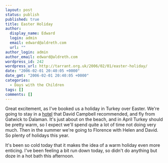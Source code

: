 ```yaml
---
layout: post
status: publish
published: true
title: Easter Holiday
author:
  display_name: Edward
  login: admin
  email: edward@aldreth.com
  url: ""
author_login: admin
author_email: edward@aldreth.com
wordpress_id: 242
wordpress_url: http://tarrant.org.uk/2006/02/01/easter-holiday/
date: "2006-02-01 20:40:05 +0000"
date_gmt: "2006-02-01 20:40:05 +0000"
categories:
  - Days with the Children
tags: []
comments: []
---
```


<p>Great excitement, as I've booked us a holiday in Turkey over Easter.  We're going to stay in a <a href="https://www.pataraviewpoint.com/">hotel</a> that David Campbell recommended, and fly from Gatwick to Dalaman.  It's just about on the beach, and in April Turkey should be pretty warm, so I expect we'll spend quite a lot of time not doing very much.  Then in the summer we're going to Florence with Helen and David.  So plenty of holidays this year.</p>
<p>It's been so cold today that it makes the idea of a warm holiday even more enticing.  I've been feeling a bit run down today, so didn't do anything but doze in a hot bath this afternoon.</p>

